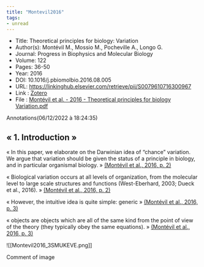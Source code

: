 ```yaml
---
title: "Montevil2016" 
tags:
- unread
---
```


- Title: Theoretical principles for biology: Variation
- Author(s): Montévil M., Mossio M., Pocheville A., Longo G.
- Journal: Progress in Biophysics and Molecular Biology
- Volume: 122
- Pages: 36-50
- Year: 2016 
- DOI: 10.1016/j.pbiomolbio.2016.08.005
- URL: https://linkinghub.elsevier.com/retrieve/pii/S0079610716300967
- Link : [Zotero](zotero://select/library/items/AAVRKGPM) 
- File : [Montévil et al. - 2016 - Theoretical principles for biology Variation.pdf](file:////Users/robert/Zotero/storage/9C2PA3VN/Mont%C3%A9vil%20et%20al.%20-%202016%20-%20Theoretical%20principles%20for%20biology%20Variation.pdf)


Annotations(06/12/2022 à 18:24:35)

## « 1. Introduction »[ ](zotero://open-pdf/library/items/9C2PA3VN?page=3&annotation=IXW3GP4F)

« In this paper, we elaborate on the Darwinian idea of “chance” variation. We argue that variation should be given the status of a principle in biology, and in particular organismal biology. » [(Montévil et al., 2016, p. 2)](zotero://open-pdf/library/items/9C2PA3VN?page=3&annotation=N54KUPVU) 

« Biological variation occurs at all levels of organization, from the molecular level to large scale structures and functions (West-Eberhard, 2003; Dueck et al., 2016). » [(Montévil et al., 2016, p. 2)](zotero://open-pdf/library/items/9C2PA3VN?page=3&annotation=RB8BJAXI) 

« However, the intuitive idea is quite simple: generic » [(Montévil et al., 2016, p. 3)](zotero://open-pdf/library/items/9C2PA3VN?page=4&annotation=XBUW7HIU) 

« objects are objects which are all of the same kind from the point of view of the theory (they typically obey the same equations). » [(Montévil et al., 2016, p. 3)](zotero://open-pdf/library/items/9C2PA3VN?page=4&annotation=CFRD7QWI) 

![[Montevil2016_3SMUKEVE.png]] [](zotero://open-pdf/library/items/9C2PA3VN?page=5&annotation=QYENUMMJ)

Comment of image [ ](zotero://open-pdf/library/items/?page=undefined&annotation=) 










